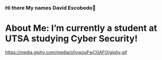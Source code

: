 ### Hi there My names David Escobedo👋

# About Me: I’m currently a student at UTSA studying Cyber Security!

https://media.giphy.com/media/o0vwzuFwCGAFO/giphy.gif

